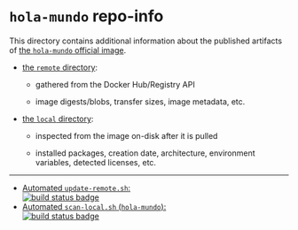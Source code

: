 # `hola-mundo` repo-info

This directory contains additional information about the published artifacts of [the `hola-mundo` official image](https://hub.docker.com/_/hola-mundo/).

-	[the `remote` directory](remote/):

	-	gathered from the Docker Hub/Registry API

	-	image digests/blobs, transfer sizes, image metadata, etc.

-	[the `local` directory](local/):

	-	inspected from the image on-disk after it is pulled

	-	installed packages, creation date, architecture, environment variables, detected licenses, etc.

---

-	[Automated `update-remote.sh`:  
	![build status badge](https://doi-janky.infosiftr.net/job/repo-info/job/remote/badge/icon)](https://doi-janky.infosiftr.net/job/repo-info/job/remote/)
-	[Automated `scan-local.sh` (`hola-mundo`):  
	![build status badge](https://doi-janky.infosiftr.net/job/repo-info/job/local/job/hola-mundo/badge/icon)](https://doi-janky.infosiftr.net/job/repo-info/job/local/job/hola-mundo)
